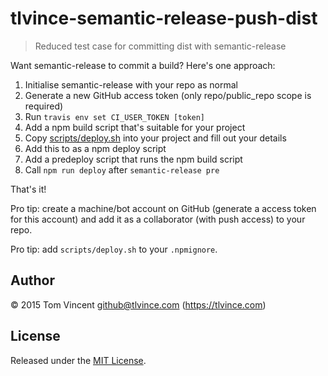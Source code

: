 # tlvince-semantic-release-push-dist

> Reduced test case for committing dist with semantic-release

Want semantic-release to commit a build? Here's one approach:

1. Initialise semantic-release with your repo as normal
2. Generate a new GitHub access token (only repo/public_repo scope is required)
3. Run `travis env set CI_USER_TOKEN [token]`
4. Add a npm build script that's suitable for your project
5. Copy [scripts/deploy.sh][] into your project and fill out your details
6. Add this to as a npm deploy script
7. Add a predeploy script that runs the npm build script
8. Call `npm run deploy` after `semantic-release pre`

That's it!

Pro tip: create a machine/bot account on GitHub (generate a access token for
this account) and add it as a collaborator (with push access) to your repo.

Pro tip: add `scripts/deploy.sh` to your `.npmignore`.

[scripts/deploy.sh]: scripts/deploy.sh

## Author

© 2015 Tom Vincent <github@tlvince.com> (https://tlvince.com)

## License

Released under the [MIT License][].

[mit license]: http://tlvince.mit-license.org
